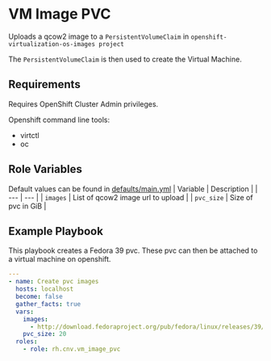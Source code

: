 VM Image PVC
=========

Uploads a qcow2 image to a `PersistentVolumeClaim` in `openshift-virtualization-os-images project`

The `PersistentVolumeClaim` is then used to create the Virtual Machine.

Requirements
------------

Requires OpenShift Cluster Admin privileges.

Openshift command line tools:
* virtctl
* oc

Role Variables
--------------

Default values can be found in [defaults/main.yml](defaults/main.yml)
| Variable | Description |
| --- | --- |
| `images` | List of qcow2 image url to upload |
| `pvc_size` | Size of pvc in GiB |

Example Playbook
----------------
This playbook creates a Fedora 39 pvc. These pvc can then be attached to a virtual machine on openshift.

``` yaml
---
- name: Create pvc images
  hosts: localhost
  become: false
  gather_facts: true
  vars:
    images:
      - http://download.fedoraproject.org/pub/fedora/linux/releases/39/Cloud/x86_64/images/Fedora-Cloud-Base-39-1.5.x86_64.qcow2
    pvc_size: 20
  roles:
    - role: rh.cnv.vm_image_pvc
```
